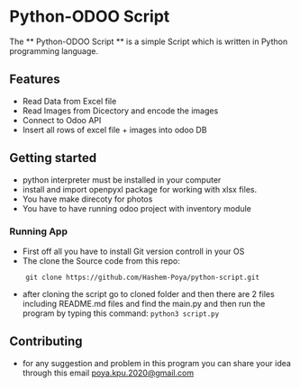 
# Python-ODOO Script 
The ** Python-ODOO Script ** is a simple Script which is written in Python programming language.
## Features
- Read Data from Excel file
- Read Images from Dicectory and encode the images
- Connect to Odoo API
- Insert all rows of excel file + images into odoo DB

## Getting started
- python interpreter must be installed in your computer
- install and import openpyxl package for working with xlsx files.
- You have make direcoty for photos
- You have to have running odoo project with inventory module
### Running App
- First off all you have to install Git version controll in your OS
- The clone the Source code from this repo: 
```
    git clone https://github.com/Hashem-Poya/python-script.git
```
- after cloning the script go to cloned folder and then there are 2 files including README.md files and
find the main.py and then run the program by typing this command: ```python3 script.py```
## Contributing
- for any suggestion and problem in this program you can share your idea through this email poya.kpu.2020@gmail.com
